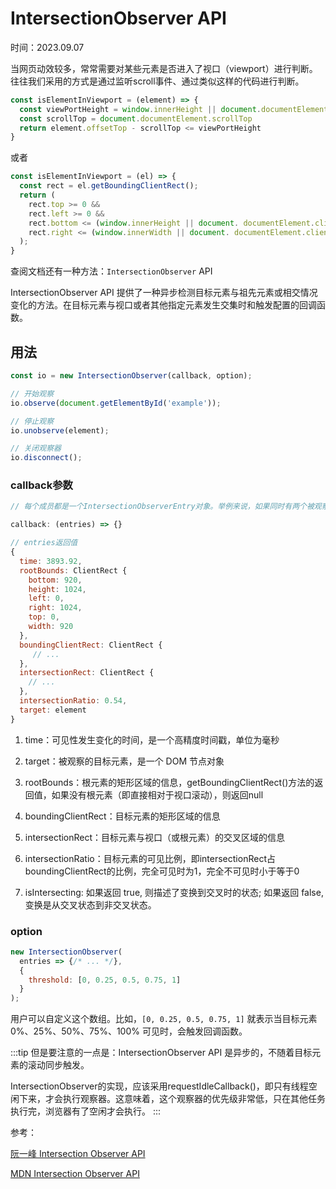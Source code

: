 # IntersectionObserver API

时间：2023.09.07

当网页动效较多，常常需要对某些元素是否进入了视口（viewport）进行判断。往往我们采用的方式是通过监听scroll事件、通过类似这样的代码进行判断。

```js
const isElementInViewport = (element) => {
  const viewPortHeight = window.innerHeight || document.documentElement.clientHeight || document.body.clientHeight
  const scrollTop = document.documentElement.scrollTop
  return element.offsetTop - scrollTop <= viewPortHeight
}
```

或者

```js
const isElementInViewport = (el) => {
  const rect = el.getBoundingClientRect();
  return (
    rect.top >= 0 &&
    rect.left >= 0 &&
    rect.bottom <= (window.innerHeight || document. documentElement.clientHeight) &&
    rect.right <= (window.innerWidth || document. documentElement.clientWidth)
  );
}
```

查阅文档还有一种方法：`IntersectionObserver` API

IntersectionObserver API 提供了一种异步检测目标元素与祖先元素或相交情况变化的方法。在目标元素与视口或者其他指定元素发生交集时和触发配置的回调函数。

## 用法

```js
const io = new IntersectionObserver(callback, option);

// 开始观察
io.observe(document.getElementById('example'));

// 停止观察
io.unobserve(element);

// 关闭观察器
io.disconnect();
```

### callback参数

```js
// 每个成员都是一个IntersectionObserverEntry对象。举例来说，如果同时有两个被观察的对象的可见性发生变化，entries数组就会有两个成员。

callback: (entries) => {}

// entries返回值
{
  time: 3893.92,
  rootBounds: ClientRect {
    bottom: 920,
    height: 1024,
    left: 0,
    right: 1024,
    top: 0,
    width: 920
  },
  boundingClientRect: ClientRect {
     // ...
  },
  intersectionRect: ClientRect {
    // ...
  },
  intersectionRatio: 0.54,
  target: element
}

```

1. time：可见性发生变化的时间，是一个高精度时间戳，单位为毫秒

2. target：被观察的目标元素，是一个 DOM 节点对象

3. rootBounds：根元素的矩形区域的信息，getBoundingClientRect()方法的返回值，如果没有根元素（即直接相对于视口滚动），则返回null

4. boundingClientRect：目标元素的矩形区域的信息

5. intersectionRect：目标元素与视口（或根元素）的交叉区域的信息

6. intersectionRatio：目标元素的可见比例，即intersectionRect占boundingClientRect的比例，完全可见时为1，完全不可见时小于等于0

7. isIntersecting: 如果返回 true, 则描述了变换到交叉时的状态; 如果返回 false, 变换是从交叉状态到非交叉状态。

### option

```js
new IntersectionObserver(
  entries => {/* ... */}, 
  {
    threshold: [0, 0.25, 0.5, 0.75, 1]
  }
);
```

用户可以自定义这个数组。比如，`[0, 0.25, 0.5, 0.75, 1]` 就表示当目标元素 0%、25%、50%、75%、100% 可见时，会触发回调函数。

:::tip
但是要注意的一点是：IntersectionObserver API 是异步的，不随着目标元素的滚动同步触发。

IntersectionObserver的实现，应该采用requestIdleCallback()，即只有线程空闲下来，才会执行观察器。这意味着，这个观察器的优先级非常低，只在其他任务执行完，浏览器有了空闲才会执行。
:::

参考：

[阮一峰 Intersection Observer API](https://www.ruanyifeng.com/blog/2016/11/intersectionobserver_api.html)

[MDN Intersection Observer API](https://developer.mozilla.org/zh-CN/docs/Web/API/Intersection_Observer_API)
